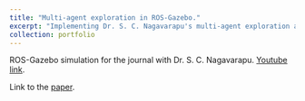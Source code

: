 ```yaml
---
title: "Multi-agent exploration in ROS-Gazebo."
excerpt: "Implementing Dr. S. C. Nagavarapu's multi-agent exploration algorithm in ROS-Gazebo.<br/><img src='/images/for_sarat.png' style='width:500px;height:400px;'>"
collection: portfolio
---
```


ROS-Gazebo simulation for the journal with Dr. S. C. Nagavarapu. [Youtube link](https://www.youtube.com/watch?v=zDn6QxqzTAY&t=895s). 

Link to the [paper](https://doi.org/10.1007/s12555-019-0067-8). 
 
